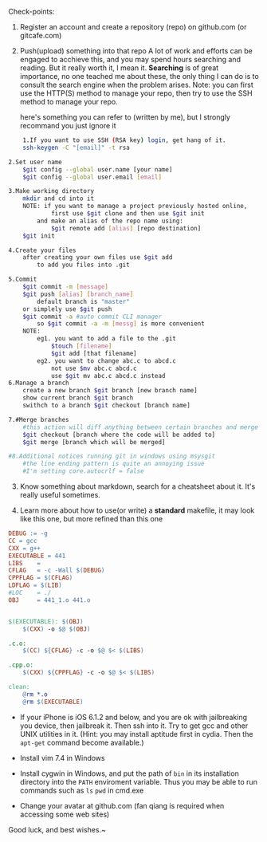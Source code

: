 Check-points:

1. Register an account and create a repository (repo) on github.com (or gitcafe.com)

2. Push(upload) something into that repo
	A lot of work and efforts can be engaged to acchieve this, and you may spend hours searching and reading. But it really worth it, I mean it. **Searching** is of great importance, no one teached me about these, the only thing I can do is to consult the search engine when the problem arises.
	Note: you can first use the HTTP(S) method to manage your repo, then try to use the SSH method to manage your repo.

	here's something you can refer to (written by me), but I strongly recommand you just ignore it

```bash
	1.If you want to use SSH (RSA key) login, get hang of it.
	ssh-keygen -C "[email]" -t rsa

2.Set user name
	$git config --global user.name [your name]
	$git config --global user.email [email]

3.Make working directory
	mkdir and cd into it
	NOTE: if you want to manage a project previously hosted online,
			first use $git clone and then use $git init
		and make an alias of the repo name using:
			$git remote add [alias] [repo destination]
	$git init

4.Create your files
	after creating your own files use $git add 
		to add you files into .git

5.Commit
	$git commit -m [message]
	$git push [alias] [branch_name]
		default branch is "master"
	or simplely use $git push
	$git commit -a #auto commit CLI manager
		so $git commit -a -m [messg] is more convenient
	NOTE:
		eg1. you want to add a file to the .git
			$touch [filename]
			$git add [that filename]
		eg2. you want to change abc.c to abcd.c
			not use $mv abc.c abcd.c
			use $git mv abc.c abcd.c instead
6.Manage a branch
	create a new branch $git branch [new branch name]	
	show current branch $git branch
	swithch to a branch $git checkout [branch name]

7.#Merge branches
	#this action will diff anything between certain branches and merge them
	$git checkout [branch where the code will be added to]
	$git merge [branch which will be merged]

#8.Additional notices running git in windows using msysgit
	#the line ending pattern is quite an annoying issue
	#I'm setting core.autocrlf = false
```

3. Know something about markdown, search for a cheatsheet about it. It's really useful sometimes.

4. Learn more about how to use(or write) a __standard__ makefile, it may look like this one, but more refined than this one

```makefile
DEBUG := -g
CC = gcc
CXX = g++
EXECUTABLE = 441
LIBS	=
CFLAG 	= -c -Wall $(DEBUG)
CPPFLAG = $(CFLAG)
LDFLAG = $(LIB)
#LOC	= ./
OBJ 	= 441_1.o 441.o


$(EXECUTABLE): $(OBJ)     
	$(CXX) -o $@ $(OBJ)

.c.o:
	$(CC) ${CFLAG} -c -o $@ $< $(LIBS)

.cpp.o:
	$(CXX) ${CPPFLAG} -c -o $@ $< $(LIBS)

clean:
	@rm *.o
	@rm $(EXECUTABLE)
```


* If your iPhone is iOS 6.1.2 and below, and you are ok with jailbreaking you device, then jailbreak it. Then ssh into it. Try to get gcc and other UNIX utilities in it. (Hint: you may install aptitude first in cydia. Then the `apt-get` command become available.)

* Install vim 7.4 in Windows

* Install cygwin in Windows, and put the path of `bin` in its installation directory into the `PATH` enviroment variable. Thus you may be able to run commands such as `ls` `pwd` in cmd.exe

* Change your avatar at github.com (fan qiang is required when accessing some web sites)

Good luck, and best wishes.~
